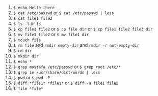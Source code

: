 1. `$ echo Hello there`
2. `$ cat /etc/passwd` or `$ cat /etc/passwd | less`
3. `$ cat file1 file2 `
4. `$ ls -l` or `ls`
5. `$ cp file1 file2` or `$ cp file dir` or `$ cp file1 file2 file3 dir`
6. `$ mv file1 file2` or `$ mv file1 dir`
7. `$ touch file` 
8. `$ rm file` and `rmdir empty-dir` and `rmdir -r not-empty-dir`
9. `$ cd dir` 
10. `$ mkdir dir` 
11. `$ echo *`
12. `$ grep mostafa /etc/passwd` or `$ grep root /etc/*`
13. `$ grep ie /usr/share/dict/words | less`
14. `$ pwd` or `$ pwd -P`
15. `$ diff *file1* *file2*` or `$ diff -u file1 file2`
16. `$ file *file*`
